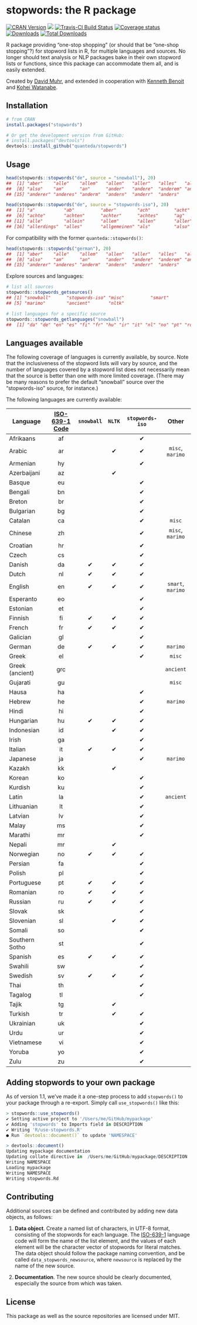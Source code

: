 
# stopwords: the R package

[![CRAN
Version](https://www.r-pkg.org/badges/version/stopwords)](https://CRAN.R-project.org/package=stopwords)
[![](https://img.shields.io/badge/devel%20version-1.1-royalblue.svg)](https://github.com/quanteda/stopwords)
[![Travis-CI Build
Status](https://travis-ci.org/quanteda/stopwords.svg?branch=master)](https://travis-ci.org/quanteda/stopwords)
[![Coverage
status](https://codecov.io/gh/davnn/stopwords/branch/master/graph/badge.svg)](https://codecov.io/github/davnn/stopwords?branch=master)
[![Downloads](https://cranlogs.r-pkg.org/badges/stopwords)](https://CRAN.R-project.org/package=stopwords)
[![Total
Downloads](https://cranlogs.r-pkg.org/badges/grand-total/stopwords?color=orange)](https://CRAN.R-project.org/package=stopwords)

R package providing “one-stop shopping” (or should that be “one-shop
stopping”?) for stopword lists in R, for multiple languages and sources.
No longer should text analysis or NLP packages bake in their own
stopword lists or functions, since this package can accommodate them
all, and is easily extended.

Created by [David Muhr](https://github.com/davnn), and extended in
cooperation with [Kenneth Benoit](https://github.com/kbenoit) and [Kohei
Watanabe](https://github.com/koheiw).

## Installation

``` r
# from CRAN
install.packages("stopwords")

# Or get the development version from GitHub:
# install.packages("devtools")
devtools::install_github("quanteda/stopwords")
```

## Usage

``` r
head(stopwords::stopwords("de", source = "snowball"), 20)
##  [1] "aber"    "alle"    "allem"   "allen"   "aller"   "alles"   "als"    
##  [8] "also"    "am"      "an"      "ander"   "andere"  "anderem" "anderen"
## [15] "anderer" "anderes" "anderm"  "andern"  "anderr"  "anders"

head(stopwords::stopwords("de", source = "stopwords-iso"), 20)
##  [1] "a"           "ab"          "aber"        "ach"         "acht"       
##  [6] "achte"       "achten"      "achter"      "achtes"      "ag"         
## [11] "alle"        "allein"      "allem"       "allen"       "aller"      
## [16] "allerdings"  "alles"       "allgemeinen" "als"         "also"
```

For compatibility with the former `quanteda::stopwords()`:

``` r
head(stopwords::stopwords("german"), 20)
##  [1] "aber"    "alle"    "allem"   "allen"   "aller"   "alles"   "als"    
##  [8] "also"    "am"      "an"      "ander"   "andere"  "anderem" "anderen"
## [15] "anderer" "anderes" "anderm"  "andern"  "anderr"  "anders"
```

Explore sources and languages:

``` r
# list all sources
stopwords::stopwords_getsources()
## [1] "snowball"      "stopwords-iso" "misc"          "smart"        
## [5] "marimo"        "ancient"       "nltk"

# list languages for a specific source
stopwords::stopwords_getlanguages("snowball")
##  [1] "da" "de" "en" "es" "fi" "fr" "hu" "ir" "it" "nl" "no" "pt" "ro" "ru" "sv"
```

## Languages available

The following coverage of languages is currently available, by source.
Note that the inclusiveness of the stopword lists will vary by source,
and the number of languages covered by a stopword list does not
necessarily mean that the source is better than one with more limited
coverage. (There may be many reasons to prefer the default “snowball”
source over the “stopwords-iso” source, for instance.)

The following languages are currently available:

| Language        | [ISO-639-1 Code](https://en.wikipedia.org/wiki/List_of_ISO_639-1_codes) | `snowball` | `NLTK` | `stopwords-iso` |       Other       |
| --------------- | :---------------------------------------------------------------------: | :--------: | :----: | :-------------: | :---------------: |
| Afrikaans       |                                   af                                    |            |        |        ✔        |                   |
| Arabic          |                                   ar                                    |            |   ✔    |        ✔        | `misc`, `marimo`  |
| Armenian        |                                   hy                                    |            |        |        ✔        |                   |
| Azerbaijani     |                                   az                                    |            |   ✔    |                 |                   |
| Basque          |                                   eu                                    |            |        |        ✔        |                   |
| Bengali         |                                   bn                                    |            |        |        ✔        |                   |
| Breton          |                                   br                                    |            |        |        ✔        |                   |
| Bulgarian       |                                   bg                                    |            |        |        ✔        |                   |
| Catalan         |                                   ca                                    |            |        |        ✔        |      `misc`       |
| Chinese         |                                   zh                                    |            |        |        ✔        | `misc`, `marimo`  |
| Croatian        |                                   hr                                    |            |        |        ✔        |                   |
| Czech           |                                   cs                                    |            |        |        ✔        |                   |
| Danish          |                                   da                                    |     ✔      |   ✔    |        ✔        |                   |
| Dutch           |                                   nl                                    |     ✔      |   ✔    |        ✔        |                   |
| English         |                                   en                                    |     ✔      |   ✔    |        ✔        | `smart`, `marimo` |
| Esperanto       |                                   eo                                    |            |        |        ✔        |                   |
| Estonian        |                                   et                                    |            |        |        ✔        |                   |
| Finnish         |                                   fi                                    |     ✔      |   ✔    |        ✔        |                   |
| French          |                                   fr                                    |     ✔      |   ✔    |        ✔        |                   |
| Galician        |                                   gl                                    |            |        |        ✔        |                   |
| German          |                                   de                                    |     ✔      |   ✔    |        ✔        |     `marimo`      |
| Greek           |                                   el                                    |            |        |        ✔        |      `misc`       |
| Greek (ancient) |                                   grc                                   |            |        |                 |     `ancient`     |
| Gujarati        |                                   gu                                    |            |        |                 |      `misc`       |
| Hausa           |                                   ha                                    |            |        |        ✔        |                   |
| Hebrew          |                                   he                                    |            |        |        ✔        |     `marimo`      |
| Hindi           |                                   hi                                    |            |        |        ✔        |                   |
| Hungarian       |                                   hu                                    |     ✔      |   ✔    |        ✔        |                   |
| Indonesian      |                                   id                                    |            |   ✔    |        ✔        |                   |
| Irish           |                                   ga                                    |            |        |        ✔        |                   |
| Italian         |                                   it                                    |     ✔      |   ✔    |        ✔        |                   |
| Japanese        |                                   ja                                    |            |        |        ✔        |     `marimo`      |
| Kazakh          |                                   kk                                    |            |   ✔    |                 |                   |
| Korean          |                                   ko                                    |            |        |        ✔        |                   |
| Kurdish         |                                   ku                                    |            |        |        ✔        |                   |
| Latin           |                                   la                                    |            |        |        ✔        |     `ancient`     |
| Lithuanian      |                                   lt                                    |            |        |        ✔        |                   |
| Latvian         |                                   lv                                    |            |        |        ✔        |                   |
| Malay           |                                   ms                                    |            |        |        ✔        |                   |
| Marathi         |                                   mr                                    |            |        |        ✔        |                   |
| Nepali          |                                   mr                                    |            |   ✔    |                 |                   |
| Norwegian       |                                   no                                    |     ✔      |   ✔    |        ✔        |                   |
| Persian         |                                   fa                                    |            |        |        ✔        |                   |
| Polish          |                                   pl                                    |            |        |        ✔        |                   |
| Portuguese      |                                   pt                                    |     ✔      |   ✔    |        ✔        |                   |
| Romanian        |                                   ro                                    |     ✔      |   ✔    |        ✔        |                   |
| Russian         |                                   ru                                    |     ✔      |   ✔    |        ✔        |                   |
| Slovak          |                                   sk                                    |            |        |        ✔        |                   |
| Slovenian       |                                   sl                                    |            |   ✔    |        ✔        |                   |
| Somali          |                                   so                                    |            |        |        ✔        |                   |
| Southern Sotho  |                                   st                                    |            |        |        ✔        |                   |
| Spanish         |                                   es                                    |     ✔      |   ✔    |        ✔        |                   |
| Swahili         |                                   sw                                    |            |        |        ✔        |                   |
| Swedish         |                                   sv                                    |     ✔      |   ✔    |        ✔        |                   |
| Thai            |                                   th                                    |            |        |        ✔        |                   |
| Tagalog         |                                   tl                                    |            |        |        ✔        |                   |
| Tajik           |                                   tg                                    |            |   ✔    |                 |                   |
| Turkish         |                                   tr                                    |            |   ✔    |        ✔        |                   |
| Ukrainian       |                                   uk                                    |            |        |        ✔        |                   |
| Urdu            |                                   ur                                    |            |        |        ✔        |                   |
| Vietnamese      |                                   vi                                    |            |        |        ✔        |                   |
| Yoruba          |                                   yo                                    |            |        |        ✔        |                   |
| Zulu            |                                   zu                                    |            |        |        ✔        |                   |

## Adding stopwords to your own package

As of version 1.1, we’ve made it a one-step process to add `stopwords()`
to your package through a re-export. Simply call `use_stopwords()` like
this:

``` r
> stopwords::use_stopwords()
✔ Setting active project to '/Users/me/GitHub/mypackage'
✔ Adding 'stopwords' to Imports field in DESCRIPTION
✔ Writing 'R/use-stopwords.R'
● Run `devtools::document()` to update 'NAMESPACE'

> devtools::document()
Updating mypackage documentation
Updating collate directive in  /Users/me/GitHub/mypackage/DESCRIPTION 
Writing NAMESPACE
Loading mypackage
Writing NAMESPACE
Writing stopwords.Rd
```

## Contributing

Additional sources can be defined and contributed by adding new data
objects, as follows:

1.  **Data object**. Create a named list of characters, in UTF-8 format,
    consisting of the stopwords for each language. The
    [ISO-639-1](https://en.wikipedia.org/wiki/List_of_ISO_639-1_codes)
    language code will form the name of the list element, and the values
    of each element will be the character vector of stopwords for
    literal matches. The data object should follow the package naming
    convention, and be called `data_stopwords_newsource`, where
    `newsource` is replaced by the name of the new source.

2.  **Documentation**. The new source should be clearly documented,
    especially the source from which was taken.

## License

This package as well as the source repositories are licensed under MIT.
